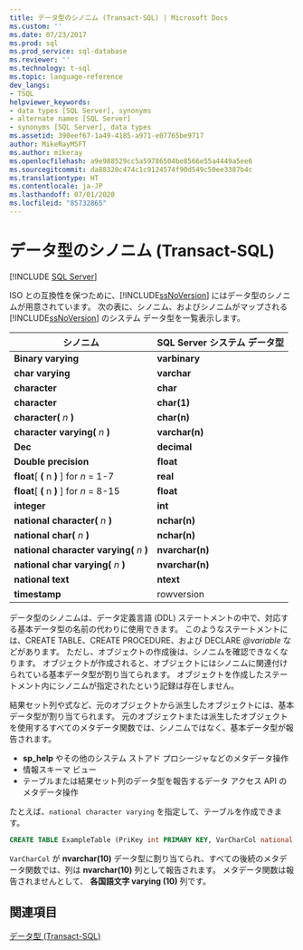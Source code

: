 ```yaml
---
title: データ型のシノニム (Transact-SQL) | Microsoft Docs
ms.custom: ''
ms.date: 07/23/2017
ms.prod: sql
ms.prod_service: sql-database
ms.reviewer: ''
ms.technology: t-sql
ms.topic: language-reference
dev_langs:
- TSQL
helpviewer_keywords:
- data types [SQL Server], synonyms
- alternate names [SQL Server]
- synonyms [SQL Server], data types
ms.assetid: 390eef67-1a49-4185-a971-e07765be9717
author: MikeRayMSFT
ms.author: mikeray
ms.openlocfilehash: a9e988529cc5a59786504be8566e55a4449a5ee6
ms.sourcegitcommit: da88320c474c1c9124574f90d549c50ee3387b4c
ms.translationtype: HT
ms.contentlocale: ja-JP
ms.lasthandoff: 07/01/2020
ms.locfileid: "85732865"
---
```

# <a name="data-type-synonyms-transact-sql"></a>データ型のシノニム (Transact-SQL)
[!INCLUDE [SQL Server](../../includes/applies-to-version/sqlserver.md)]

ISO との互換性を保つために、[!INCLUDE[ssNoVersion](../../includes/ssnoversion-md.md)] にはデータ型のシノニムが用意されています。 次の表に、シノニム、およびシノニムがマップされる [!INCLUDE[ssNoVersion](../../includes/ssnoversion-md.md)] のシステム データ型を一覧表示します。
  
|シノニム|SQL Server システム データ型|  
|---|---|
|**Binary varying**|**varbinary**|  
|**char varying**|**varchar**|  
|**character**|**char**|  
|**character**|**char(1)**|  
|**character(** _n_ **)**|**char(n)**|  
|**character varying(** _n_ **)**|**varchar(n)**|  
|**Dec**|**decimal**|  
|**Double precision**|**float**|  
|**float**[ **(** n **)** ] for _n_ = 1-7|**real**|  
|**float**[ **(** n **)** ] for _n_ = 8-15|**float**|  
|**integer**|**int**|  
|**national character(** _n_ **)**|**nchar(n)**|  
|**national char(** _n_ **)**|**nchar(n)**|  
|**national character varying(** _n_ **)**|**nvarchar(n)**|  
|**national char varying(** _n_ **)**|**nvarchar(n)**|  
|**national text**|**ntext**|  
|**timestamp**|rowversion|  
  
データ型のシノニムは、データ定義言語 (DDL) ステートメントの中で、対応する基本データ型の名前の代わりに使用できます。 このようなステートメントには、CREATE TABLE、CREATE PROCEDURE、および DECLARE *\@variable* などがあります。 ただし、オブジェクトの作成後は、シノニムを確認できなくなります。 オブジェクトが作成されると、オブジェクトにはシノニムに関連付けられている基本データ型が割り当てられます。 オブジェクトを作成したステートメント内にシノニムが指定されたという記録は存在しません。
  
結果セット列や式など、元のオブジェクトから派生したオブジェクトには、基本データ型が割り当てられます。 元のオブジェクトまたは派生したオブジェクトを使用するすべてのメタデータ関数では、シノニムではなく、基本データ型が報告されます。

* **sp_help** やその他のシステム ストアド プロシージャなどのメタデータ操作
* 情報スキーマ ビュー
* テーブルまたは結果セット列のデータ型を報告するデータ アクセス API のメタデータ操作
  
たとえば、`national character varying` を指定して、テーブルを作成できます。
  
```sql
CREATE TABLE ExampleTable (PriKey int PRIMARY KEY, VarCharCol national character varying(10))  
```  
  
`VarCharCol` が **nvarchar(10)** データ型に割り当てられ、すべての後続のメタデータ関数では、列は **nvarchar(10)** 列として報告されます。 メタデータ関数は報告されませんとして、 **各国語文字 varying (10)** 列です。
  
## <a name="see-also"></a>関連項目
[データ型 &#40;Transact-SQL&#41;](../../t-sql/data-types/data-types-transact-sql.md)
  
  
